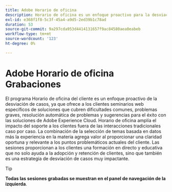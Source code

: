 ```yaml
---
title: Adobe Horario de oficina
description: Horario de oficina es un enfoque proactivo para la desviación de casos que ofrece a los clientes seminarios web específicos de la solución.
exl-id: e368f1f8-5c3f-45a4-a9d5-2ed39b1c78ad
duration: 53
source-git-commit: 9a297cda953d4414131657f9ac84580aea0eabeb
workflow-type: tm+mt
source-wordcount: '123'
ht-degree: 0%

---
```


# Adobe Horario de oficina Grabaciones

El programa Horario de oficina del cliente es un enfoque proactivo de la desviación de casos, ya que ofrece a los clientes seminarios web específicos de soluciones que cubren dificultades comunes, problemas graves, resolución automática de problemas y sugerencias para el éxito con las soluciones de Adobe Experience Cloud. Horario de oficina amplía el impacto del soporte a los clientes fuera de las interacciones tradicionales caso por caso. La combinación de la selección de temas basada en datos más la experiencia en la materia agrega valor al proporcionar una claridad oportuna y relevante a los puntos problemáticos actuales del cliente. Las sesiones proporcionan a los clientes una formación en directo y educativa que no solo ayuda a la adopción y retención de clientes, sino que también es una estrategia de desviación de casos muy impactante.

>[!TIP]
>
>**Todas las sesiones grabadas se muestran en el panel de navegación de la izquierda**.

<!--

## Featured

<table>
  <tr>
   <td>
      <a href="2022/cross-channel.md">
      <img alt="Level up Your Cross-channel Marketing with Adobe [!DNL Campaign Classic]" src="assets/cross-channel.png"/>
      </a>
      <div>
         <a href="./2022/cross-channel.md"><strong>Level up Your Cross-channel Marketing with Adobe [!DNL Campaign Classic]</strong></a>
         <br/>
      </div>
   </td>
   <td>
      <a href="2022/integrations.md">
      <img alt="Adobe [!DNL Campaign] integrations with a marketing ecosystem" src="assets/integrations.png"/>
      </a>
      <div>
         <a href="./2022/integrations.md"><strong>Adobe [!DNL Campaign] integrations with a marketing ecosystem</strong></a>
         <br/>
      </div>
   </td>
   <td>
      <a href="2022/tips.md">
      <img alt="Time saving tips from a pro" src="./assets/tips.png"/>
      </a>
      <div>
         <a href="2022/tips.md"><strong>Time saving tips from a pro</strong></a>
         <br/>
      </div>
   </td>
</table>

-->
